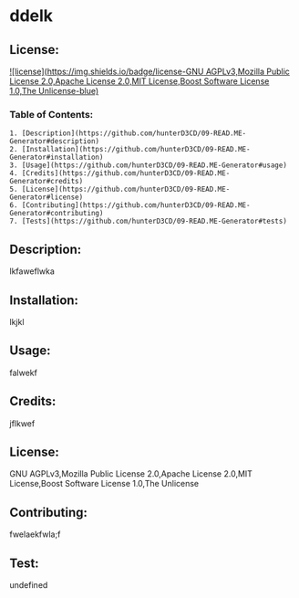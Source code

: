 # ddelk

  ## License:
  [![license](https://img.shields.io/badge/license-GNU AGPLv3,Mozilla Public License 2.0,Apache License 2.0,MIT License,Boost Software License 1.0,The Unlicense-blue)](https://shields.io)

  ### Table of Contents:
    1. [Description](https://github.com/hunterD3CD/09-READ.ME-Generator#description)
    2. [Installation](https://github.com/hunterD3CD/09-READ.ME-Generator#installation)
    3. [Usage](https://github.com/hunterD3CD/09-READ.ME-Generator#usage)
    4. [Credits](https://github.com/hunterD3CD/09-READ.ME-Generator#credits)
    5. [License](https://github.com/hunterD3CD/09-READ.ME-Generator#license)
    6. [Contributing](https://github.com/hunterD3CD/09-READ.ME-Generator#contributing)
    7. [Tests](https://github.com/hunterD3CD/09-READ.ME-Generator#tests)
    
  ## Description:
  lkfaweflwka

  ## Installation:
  lkjkl

  ## Usage:
  falwekf

  ## Credits:
  jflkwef

  ## License:
  GNU AGPLv3,Mozilla Public License 2.0,Apache License 2.0,MIT License,Boost Software License 1.0,The Unlicense

  ## Contributing: 
  fwelaekfwla;f

  ## Test:
  undefined

